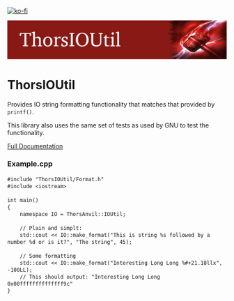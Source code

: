 [![ko-fi](https://ko-fi.com/img/githubbutton_sm.svg)](https://ko-fi.com/G2G216KZR3)

![ThorStream](img/IOUtil.jpg)

# ThorsIOUtil
Provides IO string formatting functionality that matches that provided by `printf()`.

This library also uses the same set of tests as used by GNU to test the functionality.

[Full Documentation](https://lokiastari.com/ThorsIOUtil/#introduction)

### Example.cpp
````
#include "ThorsIOUtil/Format.h"
#include <iostream>

int main()
{
    namespace IO = ThorsAnvil::IOUtil;

    // Plain and simplt:
    std::cout << IO::make_format("This is string %s followed by a number %d or is it?", "The string", 45);
    
    // Some formatting
    std::cout << IO::make_format("Interesting Long Long %#+21.18llx", -100LL);
    // This should output: "Interesting Long Long  0x00ffffffffffffff9c"
}
````
